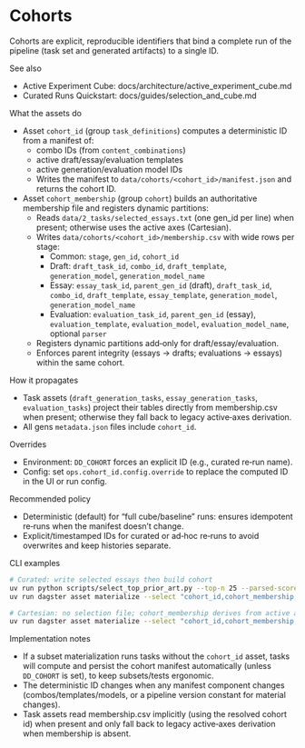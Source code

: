 # Cohorts

Cohorts are explicit, reproducible identifiers that bind a complete run of the pipeline (task set and generated artifacts) to a single ID.

See also
- Active Experiment Cube: docs/architecture/active_experiment_cube.md
- Curated Runs Quickstart: docs/guides/selection_and_cube.md

What the assets do
- Asset `cohort_id` (group `task_definitions`) computes a deterministic ID from a manifest of:
  - combo IDs (from `content_combinations`)
  - active draft/essay/evaluation templates
  - active generation/evaluation model IDs
  - Writes the manifest to `data/cohorts/<cohort_id>/manifest.json` and returns the cohort ID.
- Asset `cohort_membership` (group `cohort`) builds an authoritative membership file and registers dynamic partitions:
  - Reads `data/2_tasks/selected_essays.txt` (one gen_id per line) when present; otherwise uses the active axes (Cartesian).
  - Writes `data/cohorts/<cohort_id>/membership.csv` with wide rows per stage:
    - Common: `stage`, `gen_id`, `cohort_id`
    - Draft: `draft_task_id`, `combo_id`, `draft_template`, `generation_model`, `generation_model_name`
    - Essay: `essay_task_id`, `parent_gen_id` (draft), `draft_task_id`, `combo_id`, `draft_template`, `essay_template`, `generation_model`, `generation_model_name`
    - Evaluation: `evaluation_task_id`, `parent_gen_id` (essay), `evaluation_template`, `evaluation_model`, `evaluation_model_name`, optional `parser`
  - Registers dynamic partitions add‑only for draft/essay/evaluation.
  - Enforces parent integrity (essays → drafts; evaluations → essays) within the same cohort.

How it propagates
- Task assets (`draft_generation_tasks`, `essay_generation_tasks`, `evaluation_tasks`) project their tables directly from membership.csv when present; otherwise they fall back to legacy active‑axes derivation.
- All gens `metadata.json` files include `cohort_id`.

Overrides
- Environment: `DD_COHORT` forces an explicit ID (e.g., curated re‑run name).
- Config: set `ops.cohort_id.config.override` to replace the computed ID in the UI or run config.

Recommended policy
- Deterministic (default) for “full cube/baseline” runs: ensures idempotent re‑runs when the manifest doesn’t change.
- Explicit/timestamped IDs for curated or ad‑hoc re‑runs to avoid overwrites and keep histories separate.

CLI examples
```bash
# Curated: write selected essays then build cohort
uv run python scripts/select_top_prior_art.py --top-n 25 --parsed-scores data/7_cross_experiment/parsed_scores.csv
uv run dagster asset materialize --select "cohort_id,cohort_membership,group:task_definitions" -f daydreaming_dagster/definitions.py

# Cartesian: no selection file; cohort_membership derives from active axes
uv run dagster asset materialize --select "cohort_id,cohort_membership,group:task_definitions" -f daydreaming_dagster/definitions.py
```

Implementation notes
- If a subset materialization runs tasks without the `cohort_id` asset, tasks will compute and persist the cohort manifest automatically (unless `DD_COHORT` is set), to keep subsets/tests ergonomic.
- The deterministic ID changes when any manifest component changes (combos/templates/models, or a pipeline version constant for material changes).
- Task assets read membership.csv implicitly (using the resolved cohort id) when present and only fall back to legacy active‑axes derivation when membership is absent.
